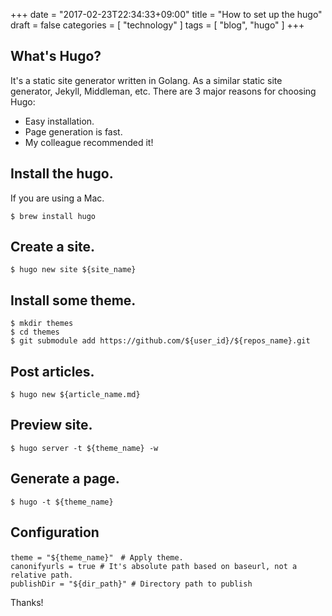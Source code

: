 +++
date = "2017-02-23T22:34:33+09:00"
title = "How to set up the hugo"
draft = false
categories = [ "technology" ]
tags = [ "blog", "hugo" ]
+++

## What's Hugo?

It's a static site generator written in Golang. As a similar static site generator, Jekyll, Middleman, etc.
There are 3 major reasons for choosing Hugo:

- Easy installation.
- Page generation is fast.
- My colleague recommended it!

## Install the hugo.

If you are using a Mac.

```
$ brew install hugo
```

## Create a site.

```
$ hugo new site ${site_name}
```

## Install some theme.

```
$ mkdir themes
$ cd themes
$ git submodule add https://github.com/${user_id}/${repos_name}.git
```

## Post articles.

```
$ hugo new ${article_name.md}
```

## Preview site.

```
$ hugo server -t ${theme_name} -w
```

## Generate a page.

```
$ hugo -t ${theme_name}
```

## Configuration

```
theme = "${theme_name}"　# Apply theme.
canonifyurls = true # It's absolute path based on baseurl, not a relative path.
publishDir = "${dir_path}" # Directory path to publish
```

Thanks!